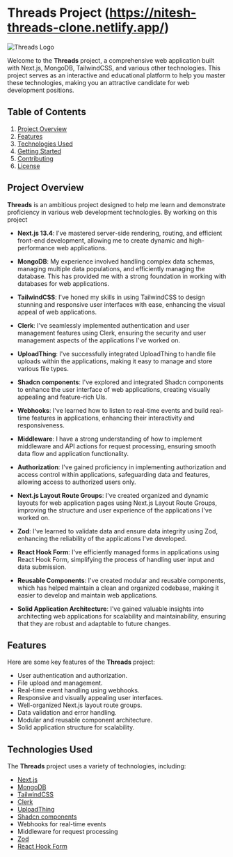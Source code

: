 # Threads Project (https://nitesh-threads-clone.netlify.app/)

![Threads Logo](threads-logo.png)

Welcome to the **Threads** project, a comprehensive web application built with Next.js, MongoDB, TailwindCSS, and various other technologies. This project serves as an interactive and educational platform to help you master these technologies, making you an attractive candidate for web development positions.

## Table of Contents

1. [Project Overview](#project-overview)
2. [Features](#features)
3. [Technologies Used](#technologies-used)
4. [Getting Started](#getting-started)
5. [Contributing](#contributing)
6. [License](#license)

## Project Overview

**Threads** is an ambitious project designed to help me learn and demonstrate proficiency in various web development technologies. By working on this project 

- **Next.js 13.4**: I've mastered server-side rendering, routing, and efficient front-end development, allowing me to create dynamic and high-performance web applications.

- **MongoDB**: My experience involved handling complex data schemas, managing multiple data populations, and efficiently managing the database. This has provided me with a strong foundation in working with databases for web applications.

- **TailwindCSS**: I've honed my skills in using TailwindCSS to design stunning and responsive user interfaces with ease, enhancing the visual appeal of web applications.

- **Clerk**: I've seamlessly implemented authentication and user management features using Clerk, ensuring the security and user management aspects of the applications I've worked on.

- **UploadThing**: I've successfully integrated UploadThing to handle file uploads within the applications, making it easy to manage and store various file types.

- **Shadcn components**: I've explored and integrated Shadcn components to enhance the user interface of web applications, creating visually appealing and feature-rich UIs.

- **Webhooks**: I've learned how to listen to real-time events and build real-time features in applications, enhancing their interactivity and responsiveness.

- **Middleware**: I have a strong understanding of how to implement middleware and API actions for request processing, ensuring smooth data flow and application functionality.

- **Authorization**: I've gained proficiency in implementing authorization and access control within applications, safeguarding data and features, allowing access to authorized users only.

- **Next.js Layout Route Groups**: I've created organized and dynamic layouts for web application pages using Next.js Layout Route Groups, improving the structure and user experience of the applications I've worked on.

- **Zod**: I've learned to validate data and ensure data integrity using Zod, enhancing the reliability of the applications I've developed.

- **React Hook Form**: I've efficiently managed forms in applications using React Hook Form, simplifying the process of handling user input and data submission.

- **Reusable Components**: I've created modular and reusable components, which has helped maintain a clean and organized codebase, making it easier to develop and maintain web applications.

- **Solid Application Architecture**: I've gained valuable insights into architecting web applications for scalability and maintainability, ensuring that they are robust and adaptable to future changes.

## Features

Here are some key features of the **Threads** project:

- User authentication and authorization.
- File upload and management.
- Real-time event handling using webhooks.
- Responsive and visually appealing user interfaces.
- Well-organized Next.js layout route groups.
- Data validation and error handling.
- Modular and reusable component architecture.
- Solid application structure for scalability.

## Technologies Used

The **Threads** project uses a variety of technologies, including:

- [Next.js](https://nextjs.org/)
- [MongoDB](https://www.mongodb.com/)
- [TailwindCSS](https://tailwindcss.com/)
- [Clerk](https://clerk.dev/)
- [UploadThing](https://uploadthingy.com/)
- [Shadcn components](https://shadcn.com/)
- Webhooks for real-time events
- Middleware for request processing
- [Zod](https://github.com/colinhacks/zod)
- [React Hook Form](https://react-hook-form.com/)


